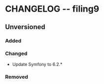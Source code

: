 # CHANGELOG -- filing9

## Unversioned

### Added

### Changed
- Update Symfony to 6.2.*

### Removed
